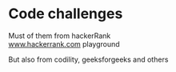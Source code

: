 # Code challenges

Must of them from hackerRank  
www.hackerrank.com playground  

But also from codility, geeksforgeeks and others
 

